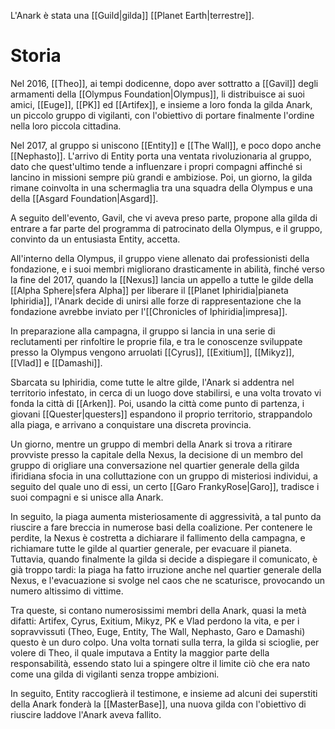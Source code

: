 L'Anark è stata una [[Guild|gilda]] [[Planet Earth|terrestre]].

# Storia

Nel 2016, [[Theo]], ai tempi dodicenne, dopo aver sottratto a [[Gavil]] degli armamenti della [[Olympus Foundation|Olympus]], li distribuisce ai suoi amici, [[Euge]], [[PK]] ed [[Artifex]], e insieme a loro fonda la gilda Anark, un piccolo gruppo di vigilanti, con l'obiettivo di portare finalmente l'ordine nella loro piccola cittadina.

Nel 2017, al gruppo si uniscono [[Entity]] e [[The Wall]], e poco dopo anche [[Nephasto]]. L'arrivo di Entity porta una ventata rivoluzionaria al gruppo, dato che quest'ultimo tende a influenzare i propri compagni affinché si lancino in missioni sempre più grandi e ambiziose. Poi, un giorno, la gilda rimane coinvolta in una schermaglia tra una squadra della Olympus e una della [[Asgard Foundation|Asgard]].

A seguito dell'evento, Gavil, che vi aveva preso parte, propone alla gilda di entrare a far parte del programma di patrocinato della Olympus, e il gruppo, convinto da un entusiasta Entity, accetta.

All'interno della Olympus, il gruppo viene allenato dai professionisti della fondazione, e i suoi membri migliorano drasticamente in abilità, finché verso la fine del 2017, quando la [[Nexus]] lancia un appello a tutte le gilde della [[Alpha Sphere|sfera Alpha]] per liberare il [[Planet Iphiridia|pianeta Iphiridia]], l'Anark decide di unirsi alle forze di rappresentazione che la fondazione avrebbe inviato per l'[[Chronicles of Iphiridia|impresa]].

In preparazione alla campagna, il gruppo si lancia in una serie di reclutamenti per rinfoltire le proprie fila, e tra le conoscenze sviluppate presso la Olympus vengono arruolati [[Cyrus]], [[Exitium]], [[Mikyz]], [[Vlad]] e [[Damashi]].

Sbarcata su Iphiridia, come tutte le altre gilde, l'Anark si addentra nel territorio infestato, in cerca di un luogo dove stabilirsi, e una volta trovato vi fonda la città di [[Arken]]. Poi, usando la città come punto di partenza, i giovani [[Quester|questers]] espandono il proprio territorio, strappandolo alla piaga, e arrivano a conquistare una discreta provincia.

Un giorno, mentre un gruppo di membri della Anark si trova a ritirare provviste presso la capitale della Nexus, la decisione di un membro del gruppo di origliare una conversazione nel quartier generale della gilda ifiridiana sfocia in una colluttazione con un gruppo di misteriosi individui, a seguito del quale uno di essi, un certo [[Garo FrankyRose|Garo]], tradisce i suoi compagni e si unisce alla Anark.

In seguito, la piaga aumenta misteriosamente di aggressività, a tal punto da riuscire a fare breccia in numerose basi della coalizione. Per contenere le perdite, la Nexus è costretta a dichiarare il fallimento della campagna, e richiamare tutte le gilde al quartier generale, per evacuare il pianeta.
Tuttavia, quando finalmente la gilda si decide a dispiegare il comunicato, è già troppo tardi: la piaga ha fatto irruzione anche nel quartier generale della Nexus, e l'evacuazione si svolge nel caos che ne scaturisce, provocando un numero altissimo di vittime.

Tra queste, si contano numerosissimi membri della Anark, quasi la metà difatti: Artifex, Cyrus, Exitium, Mikyz, PK e Vlad perdono la vita, e per i sopravvissuti (Theo, Euge, Entity, The Wall, Nephasto, Garo e Damashi) questo è un duro colpo. Una volta tornati sulla terra, la gilda si scioglie, per volere di Theo, il quale imputava a Entity la maggior parte della responsabilità, essendo stato lui a spingere oltre il limite ciò che era nato come una gilda di vigilanti senza troppe ambizioni.

In seguito, Entity raccoglierà il testimone, e insieme ad alcuni dei superstiti della Anark fonderà la [[MasterBase]], una nuova gilda con l'obiettivo di riuscire laddove l'Anark aveva fallito.